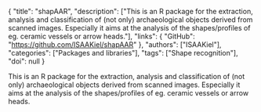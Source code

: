 {
  "title": "shapAAR",
  "description": ["This is an R package for the extraction, analysis and classification of (not only) archaeological objects derived from scanned images. Especially it aims at the analysis of the shapes/profiles of eg. ceramic vessels or arrow heads."],
  "links": {
    "GitHub": "https://github.com/ISAAKiel/shapAAR"
  },
  "authors": ["ISAAKiel"],
  "categories": ["Packages and libraries"],
  "tags": ["Shape recognition"],
  "doi": null
}

<!-- Generated by csv2md.R – do not edit by hand -->

This is an R package for the extraction, analysis and classification of (not only) archaeological objects derived from scanned images. Especially it aims at the analysis of the shapes/profiles of eg. ceramic vessels or arrow heads.